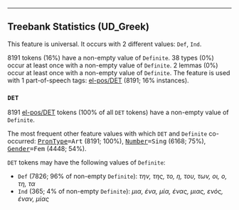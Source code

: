 

--------------------------------------------------------------------------------

## Treebank Statistics (UD_Greek)

This feature is universal.
It occurs with 2 different values: `Def`, `Ind`.

8191 tokens (16%) have a non-empty value of `Definite`.
38 types (0%) occur at least once with a non-empty value of `Definite`.
2 lemmas (0%) occur at least once with a non-empty value of `Definite`.
The feature is used with 1 part-of-speech tags: [el-pos/DET]() (8191; 16% instances).

### `DET`

8191 [el-pos/DET]() tokens (100% of all `DET` tokens) have a non-empty value of `Definite`.

The most frequent other feature values with which `DET` and `Definite` co-occurred: <tt><a href="PronType.html">PronType</a>=Art</tt> (8191; 100%), <tt><a href="Number.html">Number</a>=Sing</tt> (6168; 75%), <tt><a href="Gender.html">Gender</a>=Fem</tt> (4448; 54%).

`DET` tokens may have the following values of `Definite`:

* `Def` (7826; 96% of non-empty `Definite`): <em>την, της, το, η, του, των, οι, ο, τη, τα</em>
* `Ind` (365; 4% of non-empty `Definite`): <em>μια, ένα, μία, ένας, μιας, ενός, έναν, μίας</em>

